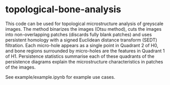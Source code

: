# topological-bone-analysis

This code can be used for topological microstructure analysis of greyscale images.
The method binarizes the images (Otsu method), cuts the images into non-overlapping patches (discards fully blank patches) and uses persistent homology with a signed Euclidean distance transform (SEDT) filtration.
Each micro-hole appears as a single point in Quadrant 2 of H0, and bone regions surrounded by micro-holes are the features in Quadrant 1 of H1.
Persistence statistics summarise each of these quadrants of the persistence diagrams explain the microstructure characteristics in patches of the images.

See example/example.ipynb for example use cases.
